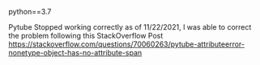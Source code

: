 python==3.7

Pytube Stopped working correctly as of 11/22/2021, I was able to correct the problem following this StackOverflow Post
https://stackoverflow.com/questions/70060263/pytube-attributeerror-nonetype-object-has-no-attribute-span